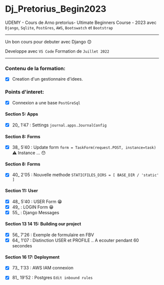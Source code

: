 # Dj_Pretorius_Begin2023

UDEMY - Cours de Arno pretorius- Ultimate Beginners Course - 2023
avec `Django`, `Sqlite`, `PostGres`, `AWS`, `Bootswatch` et `Bootstrap`

---

Un bon cours pour debuter avec Django 😊

Developpe avec `VS Code`
Formation de `Juillet 2022`

---

### Contenu de la formation:
- [x] Creation d'un gestionnaire d'idees.

### Points d'interet:
- [x] Connexion a une base `PostGreSql`



#### Section 5: Apps
- [x] 20_ 1'47 : Settings `journal.apps.JournalConfig`
#### Section 8: Forms
- [x] 38_ 5'40 : Update form `form = TaskForm(request.POST, instance=task)` ⚠️ Instance ... 😯
#### Section 8: Forms
- [x] 40_ 2'05 : Nouvelle methode `STATICFILES_DIRS = [ BASE_DIR / 'static' ]`
#### Section 11: User
- [x] 48_ 5'40 : USER Form 😁
- [x] 49_ : LOGIN Form 😁
- [x] 55_ : Django Messages
#### Section 13 14 15: Building our project
- [x] 56_ 7'26 : Exemple de formulaire en FBV
- [x] 64_ 1'07 : Distinction USER et PROFILE .. A ecouter pendant 60 secondes
#### Section 16 17: Deployment
- [x] 73_ 1'33 : AWS IAM connexion
- [x] 81_ 19'52 : Postgres `Edit inbound rules`



<!--  -->






